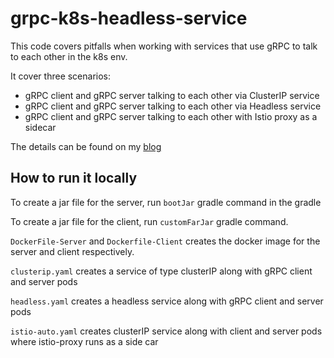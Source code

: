 
# grpc-k8s-headless-service

This code covers pitfalls when working with services that use gRPC to talk to each other in the k8s env.

It cover three scenarios:

* gRPC client and gRPC server talking to each other via ClusterIP service
* gRPC client and gRPC server talking to each other via Headless service
* gRPC client and gRPC server talking to each other with Istio proxy as a sidecar

The details can be found on my [blog](https://medium.com/p/1fd33561d67a) 

## How to run it locally

To create a jar file for the server, run `bootJar` gradle command in the gradle

To create a jar file for the client, run `customFarJar` gradle command.

`DockerFile-Server` and `Dockerfile-Client` creates the docker image for the server and client respectively.

`clusterip.yaml` creates a service of type clusterIP along with gRPC client and server pods

`headless.yaml` creates a headless service along with gRPC client and server pods

`istio-auto.yaml` creates clusterIP service along with client and server pods where istio-proxy runs as a side car
